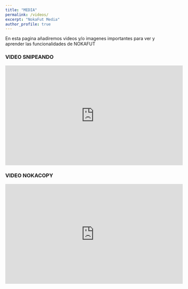 ```yaml
---
title: "MEDIA"
permalink: /videos/
excerpt: "NokaFut Media"
author_profile: true
---
```



En esta pagina añadiremos videos y/o imagenes importantes para ver y aprender las funcionalidades de NOKAFUT

### VIDEO SNIPEANDO
<iframe width="560" height="315"
src="https://www.youtube.com/embed/8-fVReDC__M"
frameborder="0"
allow="accelerometer; autoplay; encrypted-media; gyroscope; picture-in-picture"
allowfullscreen></iframe>



### VIDEO NOKACOPY
<iframe width="560" height="315"
src="https://www.youtube.com/embed/x7AodNla7WE"
frameborder="0"
allow="accelerometer; autoplay; encrypted-media; gyroscope; picture-in-picture"
allowfullscreen></iframe>
